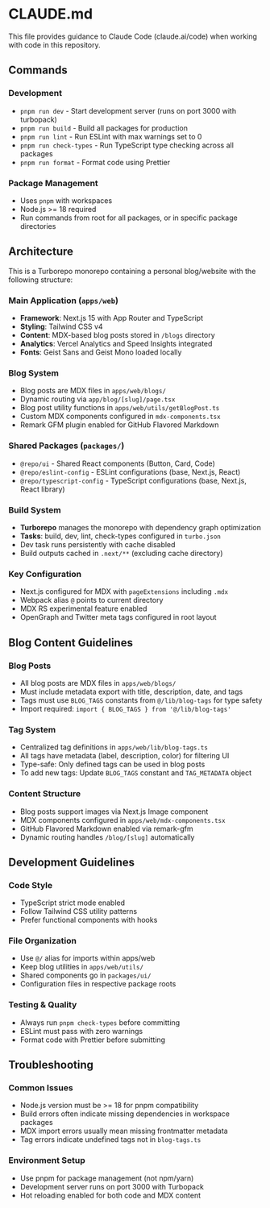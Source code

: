 # CLAUDE.md

This file provides guidance to Claude Code (claude.ai/code) when working with code in this repository.

## Commands

### Development
- `pnpm run dev` - Start development server (runs on port 3000 with turbopack)
- `pnpm run build` - Build all packages for production
- `pnpm run lint` - Run ESLint with max warnings set to 0
- `pnpm run check-types` - Run TypeScript type checking across all packages
- `pnpm run format` - Format code using Prettier

### Package Management
- Uses `pnpm` with workspaces
- Node.js >= 18 required
- Run commands from root for all packages, or in specific package directories

## Architecture

This is a Turborepo monorepo containing a personal blog/website with the following structure:

### Main Application (`apps/web`)
- **Framework**: Next.js 15 with App Router and TypeScript
- **Styling**: Tailwind CSS v4
- **Content**: MDX-based blog posts stored in `/blogs` directory
- **Analytics**: Vercel Analytics and Speed Insights integrated
- **Fonts**: Geist Sans and Geist Mono loaded locally

### Blog System
- Blog posts are MDX files in `apps/web/blogs/`
- Dynamic routing via `app/blog/[slug]/page.tsx`
- Blog post utility functions in `apps/web/utils/getBlogPost.ts`
- Custom MDX components configured in `mdx-components.tsx`
- Remark GFM plugin enabled for GitHub Flavored Markdown

### Shared Packages (`packages/`)
- `@repo/ui` - Shared React components (Button, Card, Code)
- `@repo/eslint-config` - ESLint configurations (base, Next.js, React)
- `@repo/typescript-config` - TypeScript configurations (base, Next.js, React library)

### Build System
- **Turborepo** manages the monorepo with dependency graph optimization
- **Tasks**: build, dev, lint, check-types configured in `turbo.json`
- Dev task runs persistently with cache disabled
- Build outputs cached in `.next/**` (excluding cache directory)

### Key Configuration
- Next.js configured for MDX with `pageExtensions` including `.mdx`
- Webpack alias `@` points to current directory
- MDX RS experimental feature enabled
- OpenGraph and Twitter meta tags configured in root layout

## Blog Content Guidelines

### Blog Posts
- All blog posts are MDX files in `apps/web/blogs/`
- Must include metadata export with title, description, date, and tags
- Tags must use `BLOG_TAGS` constants from `@/lib/blog-tags` for type safety
- Import required: `import { BLOG_TAGS } from '@/lib/blog-tags'`

### Tag System
- Centralized tag definitions in `apps/web/lib/blog-tags.ts`
- All tags have metadata (label, description, color) for filtering UI
- Type-safe: Only defined tags can be used in blog posts
- To add new tags: Update `BLOG_TAGS` constant and `TAG_METADATA` object

### Content Structure
- Blog posts support images via Next.js Image component
- MDX components configured in `apps/web/mdx-components.tsx`
- GitHub Flavored Markdown enabled via remark-gfm
- Dynamic routing handles `/blog/[slug]` automatically

## Development Guidelines

### Code Style
- TypeScript strict mode enabled
- Follow Tailwind CSS utility patterns
- Prefer functional components with hooks

### File Organization
- Use `@/` alias for imports within apps/web
- Keep blog utilities in `apps/web/utils/`
- Shared components go in `packages/ui/`
- Configuration files in respective package roots

### Testing & Quality
- Always run `pnpm check-types` before committing
- ESLint must pass with zero warnings
- Format code with Prettier before submitting

## Troubleshooting

### Common Issues
- Node.js version must be >= 18 for pnpm compatibility
- Build errors often indicate missing dependencies in workspace packages
- MDX import errors usually mean missing frontmatter metadata
- Tag errors indicate undefined tags not in `blog-tags.ts`

### Environment Setup
- Use pnpm for package management (not npm/yarn)
- Development server runs on port 3000 with Turbopack
- Hot reloading enabled for both code and MDX content